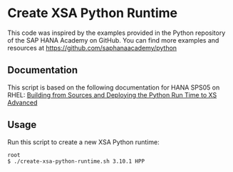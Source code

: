 # Create XSA Python Runtime

This code was inspired by the examples provided in the Python repository of the SAP HANA Academy on GitHub. You can find more examples and resources at <https://github.com/saphanaacademy/python>


## Documentation

This script is based on the following documentation for HANA SPS05 on RHEL: [Building from Sources and Deploying the Python Run Time to XS Advanced](
<https://help.sap.com/docs/SAP_HANA_PLATFORM/4505d0bdaf4948449b7f7379d24d0f0d/681f48593a1a46e595f8bfde1cfe0048.html?locale=en-US&version=2.0.05>)

## Usage

Run this script to create a new XSA Python runtime:
```bash
root
$ ./create-xsa-python-runtime.sh 3.10.1 HPP
```
